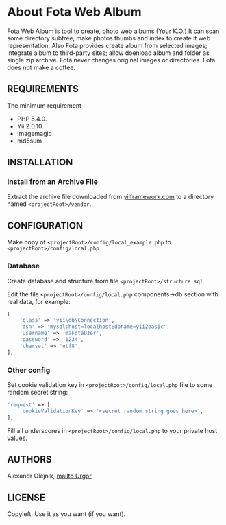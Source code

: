 About Fota Web Album
============================

Fota Web Album is tool to create, photo web albums (Your K.O.)
It can scan some directory subtree, make photos thumbs and index to create it web representation.
Also Fota provides create album from selected images; integrate album to third-party sites; allow doenload album and folder as single zip archive.
Fota never changes original images or directories. Fota does not make a coffee.

REQUIREMENTS
------------

The minimum requirement
- PHP 5.4.0.
- Yii 2.0.10.
- imagemagic
- md5sum

INSTALLATION
------------

### Install from an Archive File

Extract the archive file downloaded from [yiiframework.com](http://www.yiiframework.com/download/) to
a directory named `<projectRoot>/vendor`.

CONFIGURATION
-------------

Make copy of `<projectRoot>/config/local_example.php` to `<projectRoot>/config/local.php`

### Database

Create database and structure from file `<projectRoot>/structure.sql`

Edit the file `<projectRoot>/config/local.php` components->db section with real data, for example:

```php
[
    'class' => 'yii\db\Connection',
    'dsn' => 'mysql:host=localhost;dbname=yii2basic',
    'username' => 'maFotaUzer',
    'password' => '1234',
    'charset' => 'utf8',
],
```

### Other config

Set cookie validation key in `<projectRoot>/config/local.php` file to some random secret string:

```php
'request' => [
    'cookieValidationKey' => '<secret random string goes here>',
],
```

Fill all underscores in `<projectRoot>/config/local.php` to your private host values.

AUTHORS
-------

Alexandr Olejnik, [mailto Urgor](mailto:urgorka@gmail.com)

LICENSE
-------

Copyleft. Use it as you want (if you want).

